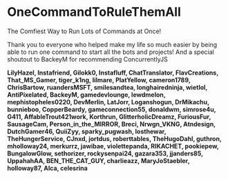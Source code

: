 # OneCommandToRuleThemAll
The Comfiest Way to Run Lots of Commands at Once!

Thank you to everyone who helped make my life so much easier by being able to run one command to start all the bots and projects!
And a special shoutout to BackeyM for recommending ConcurrentlyJS

**LilyHazel, Instafriend, Gilokk0, Instafluff, ChatTranslator, FlavCreations, That_MS_Gamer, tiger_k1ng, lilmare, PlatYellow, cameron1789, ChrisBartow, ruandersMSFT, smilesandtea, longhairedninja, wietlol, AntiPixelated, BackeyM, gamedevlounge, lewdmelon, mephistopheles0220, DevMerlin, LatJorr, Loganshogun, DrMikachu, bunnieboo, CopperBeardy, gameconnection55, donaldwm, simrose4u, G411, AffableTrout421work, Korthrun, GlitterholicDreamz, FuriousFur, SausageCam, Person_in_the_MIRROR, Breci, Nrwgn_VKNG, Atndesign, DutchGamer46, QuiiZyy, sparky_pugwash, losthewar, TheHungerService, CJnxd, jortdus, roberttables, TheHugoDahl, guthron, mholloway24, merkurrz, jawibae, violettepanda, RIKACHET, pookiepew, BungalowGlow, sethorizer, rockysenpai24, gazara353, jjanders85, UppahahAA, BEN_THE_CAT_GUY, charlieazz, MaryJoStaebler, holloway87, Alca, celesrina**
